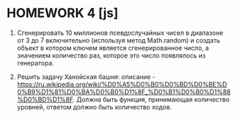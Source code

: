 # HOMEWORK 4 [js]
1. Сгенерировать 10 миллионов псевдослучайных чисел в диапазоне от 3 до 7 включительно (используя метод Math.random) и создать объект в котором ключем является сгенерированное число, а значением количество раз, которое это число появлялось из генератора.

2. Решить задачу Ханойская башня: описание - https://ru.wikipedia.org/wiki/%D0%A5%D0%B0%D0%BD%D0%BE%D0%B9%D1%81%D0%BA%D0%B0%D1%8F_%D0%B1%D0%B0%D1%88%D0%BD%D1%8F. Должна быть функция, принимающая количество уровней, ответом должно быть количество ходов.
